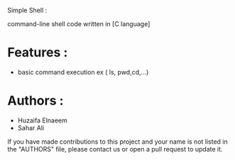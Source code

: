Simple Shell :

command-line shell code written in [C language]

# Features :
- basic command execution ex ( ls, pwd,cd,...)




# Authors :

- Huzaifa Elnaeem
- Sahar Ali


If you have made contributions to this project and your name is not listed in the "AUTHORS" file, please contact us or open a pull request to update it.


